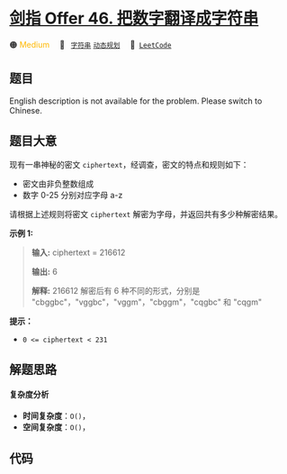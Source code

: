 # [剑指 Offer 46. 把数字翻译成字符串](https://leetcode.cn/problems/ba-shu-zi-fan-yi-cheng-zi-fu-chuan-lcof)

🟠 <font color=#ffb800>Medium</font>&emsp; 🔖&ensp; [`字符串`](/outline/tag/string.md) [`动态规划`](/outline/tag/dynamic-programming.md)&emsp; 🔗&ensp;[`LeetCode`](https://leetcode.cn/problems/ba-shu-zi-fan-yi-cheng-zi-fu-chuan-lcof)

## 题目

English description is not available for the problem. Please switch to
Chinese.


## 题目大意

现有一串神秘的密文 `ciphertext`，经调查，密文的特点和规则如下：

  * 密文由非负整数组成
  * 数字 0-25 分别对应字母 a-z

请根据上述规则将密文 `ciphertext` 解密为字母，并返回共有多少种解密结果。





**示例 1:**

> 
> 
> 
> 
> 
> **输入:** ciphertext = 216612
> 
> **输出:** 6
> 
> **解释:** 216612 解密后有 6 种不同的形式，分别是 "cbggbc"，"vggbc"，"vggm"，"cbggm"，"cqgbc" 和 "cqgm" 



**提示：**

  * `0 <= ciphertext < 231`




## 解题思路

#### 复杂度分析

- **时间复杂度**：`O()`，
- **空间复杂度**：`O()`，

## 代码

```javascript

```